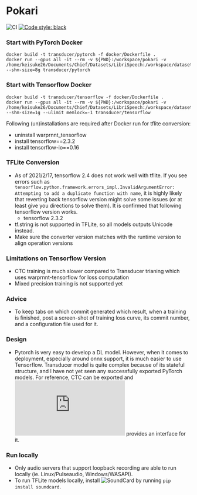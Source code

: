 # Pokari

![CI](https://github.com/chief-co-jp/pokari/workflows/CI/badge.svg)
[![Code style: black](https://img.shields.io/badge/code%20style-black-000000.svg)](https://github.com/psf/black)

### Start with PyTorch Docker
```shell
docker build -t transducer/pytorch -f docker/Dockerfile .
docker run --gpus all -it --rm -v ${PWD}:/workspace/pokari -v /home/keisuke26/Documents/Chief/Datasets/LibriSpeech:/workspace/datasets --shm-size=8g transducer/pytorch
```

### Start with Tensorflow Docker
```shell
docker build -t transducer/tensorflow -f docker/Dockerfile .
docker run --gpus all -it --rm -v ${PWD}:/workspace/pokari -v /home/keisuke26/Documents/Chief/Datasets/LibriSpeech:/workspace/datasets --shm-size=1g --ulimit memlock=-1 transducer/tensorflow
```
Following (un)installations are required after Docker run for tflite conversion:
- uninstall warprnnt_tensorflow
- install tensorflow==2.3.2
- install tensorflow-io==0.16

### TFLite Conversion
- As of 2021/2/17, tensorflow 2.4 does not work well with tflite. If you see errors such as 
`tensorflow.python.framework.errors_impl.InvalidArgumentError: Attempting to add a duplicate function with name`,
it is highly likely that reverting back tensorflow version might solve some issues (or at least give you directions to solve them). It is confirmed that following tensorflow version works.
    - tensorflow 2.3.2
- tf.string is not supported in TFLite, so all models outputs Unicode instead.
- Make sure the converter version matches with the runtime version to align operation versions

### Limitations on Tensorflow Version
- CTC training is much slower compared to Transducer trianing which uses warprnnt-tensorflow for loss computation
- Mixed precision training is not supported yet

### Advice
- To keep tabs on which commit generated which result, when a training is finished, post a screen-shot of training loss curve, its commit number, and a configuration file used for it.

### Design
- Pytorch is very easy to develop a DL model. However, when it comes to deployment, especially around onnx support, it is much easier to use Tensorflow. Transducer model is quite complex because of its stateful structure, and I have not yet seen any successfully exported PyTorch models. For reference, CTC can be exported and ![NeMo](https://github.com/NVIDIA/NeMo/blob/25abffdd37efb3a9f5a6e236d910f045271ae08f/nemo/collections/asr/models/ctc_models.py) provides an interface for it.

### Run locally
- Only audio servers that support loopback recording are able to run locally (ie. Linux/Pulseaudio, Windows/WASAPI).
- To run TFLite models locally, install ![SoundCard](https://github.com/bastibe/SoundCard) by running `pip install soundcard`.